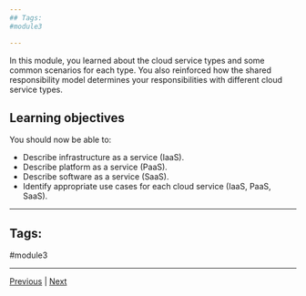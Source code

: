 ```yaml
---
## Tags:
#module3

---
```

In this module, you learned about the cloud service types and some common scenarios for each type. You also reinforced how the shared responsibility model determines your responsibilities with different cloud service types.

## Learning objectives

You should now be able to:

- Describe infrastructure as a service (IaaS).
- Describe platform as a service (PaaS).
- Describe software as a service (SaaS).
- Identify appropriate use cases for each cloud service (IaaS, PaaS, SaaS).

---
## Tags:
#module3

---
[Previous](Knowledge-Check-Cloud-Service-Types) | [Next](Intro-Describe-the-Core-Architectural-Components-of-Azure.md)
